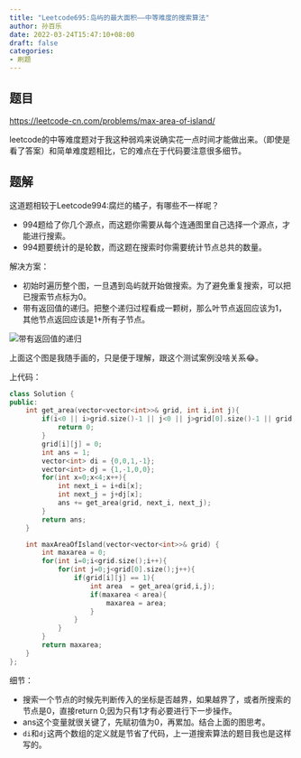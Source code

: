 ```yaml
---
title: "Leetcode695:岛屿的最大面积——中等难度的搜索算法"
author: 孙百乐
date: 2022-03-24T15:47:10+08:00
draft: false
categories: 
- 刷题
---
```


## 题目

https://leetcode-cn.com/problems/max-area-of-island/

leetcode的中等难度题对于我这种弱鸡来说确实花一点时间才能做出来。（即使是看了答案）和简单难度题相比，它的难点在于代码要注意很多细节。

## 题解

这道题相较于Leetcode994:腐烂的橘子，有哪些不一样呢？

* 994题给了你几个源点，而这题你需要从每个连通图里自己选择一个源点，才能进行搜索。
* 994题要统计的是轮数，而这题在搜索时你需要统计节点总共的数量。

解决方案：

* 初始时遍历整个图，一旦遇到岛屿就开始做搜索。为了避免重复搜索，可以把已搜索节点标为0。
* 带有返回值的递归。把整个递归过程看成一颗树，那么叶节点返回应该为1，其他节点返回应该是1+所有子节点。



![带有返回值的递归](https://myblog-1257298572.cos.ap-shanghai.myqcloud.com/mypic/img/带有返回值的递归.jpg)

上面这个图是我随手画的，只是便于理解，跟这个测试案例没啥关系😂。

上代码：

```c++
class Solution {
public:
    int get_area(vector<vector<int>>& grid, int i,int j){
        if(i<0 || i>grid.size()-1 || j<0 || j>grid[0].size()-1 || grid[i][j]==0){
            return 0;
        }
        grid[i][j] = 0;
        int ans = 1;
        vector<int> di = {0,0,1,-1};
        vector<int> dj = {1,-1,0,0};
        for(int x=0;x<4;x++){
            int next_i = i+di[x];
            int next_j = j+dj[x];
            ans += get_area(grid, next_i, next_j);
        }
        return ans;
    }

    int maxAreaOfIsland(vector<vector<int>>& grid) {
        int maxarea = 0;
        for(int i=0;i<grid.size();i++){
            for(int j=0;j<grid[0].size();j++){
                if(grid[i][j] == 1){
                    int area  = get_area(grid,i,j);
                    if(maxarea < area){
                        maxarea = area;
                    }
                }
            }
        }
        return maxarea;
    }
};
```

细节：

* 搜索一个节点的时候先判断传入的坐标是否越界，如果越界了，或者所搜索的节点是0，直接return 0;因为只有1才有必要进行下一步操作。
* ans这个变量就很关键了，先赋初值为0，再累加。结合上面的图思考。
* `di`和`dj`这两个数组的定义就是节省了代码，上一道搜索算法的题目我也是这样写的。
